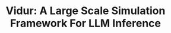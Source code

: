 ---
title: "Vidur: A Large Scale Simulation Framework For LLM Inference"
published: 2024-05-01
venue: "MLSys'24"
authors: "Amey Agrawal, Nitin Kedia, Jayashree Mohan, Ashish Panwar, Nipun Kwatra, Bhargav S. Gulavani, Ramachandran Ramjee, and Alexey Tumanov"
description: "Large-scale simulation framework for LLM inference systems enabling rapid prototyping and evaluation"
tags: ["LLM Inference", "Simulation", "MLSys", "Systems"]
thumbnail: "/project-list-thumbnails/vidur.png"
links:
  pdf: "https://proceedings.mlsys.org/paper_files/paper/2024/file/b74a8de47d2b3c928360e0a011f48351-Paper-Conference.pdf"
  code: "https://github.com/microsoft/vidur"
  video: "https://mlsys.org/virtual/2024/poster/2667"
featured: false
---